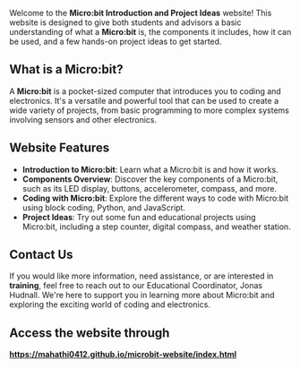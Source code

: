 Welcome to the **Micro:bit Introduction and Project Ideas** website! This website is designed to give both students and advisors a basic understanding of what a **Micro:bit** is, the components it includes, how it can be used, and a few hands-on project ideas to get started.

## What is a Micro:bit?
A **Micro:bit** is a pocket-sized computer that introduces you to coding and electronics. It's a versatile and powerful tool that can be used to create a wide variety of projects, from basic programming to more complex systems involving sensors and other electronics.

## Website Features
- **Introduction to Micro:bit**: Learn what a Micro:bit is and how it works.
- **Components Overview**: Discover the key components of a Micro:bit, such as its LED display, buttons, accelerometer, compass, and more.
- **Coding with Micro:bit**: Explore the different ways to code with Micro:bit using block coding, Python, and JavaScript.
- **Project Ideas**: Try out some fun and educational projects using Micro:bit, including a step counter, digital compass, and weather station.

## Contact Us
If you would like more information, need assistance, or are interested in **training**, feel free to reach out to our Educational Coordinator, Jonas Hudnall. We're here to support you in learning more about Micro:bit and exploring the exciting world of coding and electronics.

## Access the website through 
**https://mahathi0412.github.io/microbit-website/index.html**





